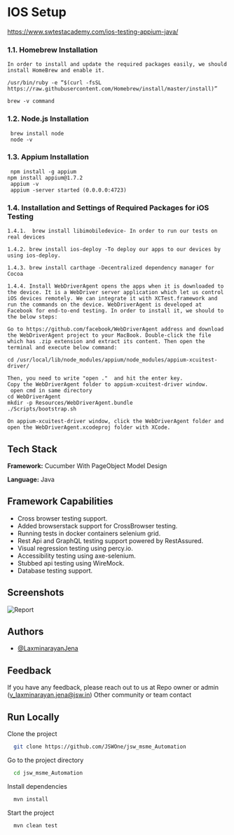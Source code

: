 
# IOS Setup
https://www.swtestacademy.com/ios-testing-appium-java/

### 1.1. Homebrew Installation
```
In order to install and update the required packages easily, we should install HomeBrew and enable it.

/usr/bin/ruby -e “$(curl -fsSL https://raw.githubusercontent.com/Homebrew/install/master/install)”

brew -v command 
```

### 1.2. Node.js Installation
```
 brew install node
 node -v 
 ```
 
 ### 1.3. Appium Installation
```
 npm install -g appium 
npm install appium@1.7.2
 appium -v
 appium -server started (0.0.0.0:4723)
 ```
 
  ### 1.4. Installation and Settings of Required Packages for iOS Testing
```
1.4.1.  brew install libimobiledevice- In order to run our tests on real devices

1.4.2. brew install ios-deploy -To deploy our apps to our devices by using ios-deploy.

1.4.3. brew install carthage -Decentralized dependency manager for Cocoa

1.4.4. Install WebDriverAgent opens the apps when it is downloaded to the device. It is a WebDriver server application which let us control iOS devices remotely. We can integrate it with XCTest.framework and run the commands on the device. WebDriverAgent is developed at Facebook for end-to-end testing. In order to install it, we should to the below steps:

Go to https://github.com/facebook/WebDriverAgent address and download the WebDriverAgent project to your MacBook. Double-click the file which has .zip extension and extract its content. Then open the terminal and execute below command:

cd /usr/local/lib/node_modules/appium/node_modules/appium-xcuitest-driver/

Then, you need to write "open ."  and hit the enter key.
Copy the WebDriverAgent folder to appium-xcuitest-driver window.
 open cmd in same directory 
cd WebDriverAgent
mkdir -p Resources/WebDriverAgent.bundle
./Scripts/bootstrap.sh

On appium-xcuitest-driver window, click the WebDriverAgent folder and open the WebDriverAgent.xcodeproj folder with XCode.

 ```
## Tech Stack

**Framework:** Cucumber With PageObject Model Design 

**Language:** Java

## Framework Capabilities

- Cross browser testing support. </br>
- Added browserstack support for CrossBrowser testing. </br>
- Running tests in docker containers selenium grid. </br>
- Rest Api and GraphQL testing support powered by RestAssured. </br>
- Visual regression testing using percy.io. </br>
- Accessibility testing using axe-selenium. </br>
- Stubbed api testing using WireMock. </br>
- Database testing support. </br>

## Screenshots
![Report](https://user-images.githubusercontent.com/92700205/216805111-90ffd88e-364d-4679-8dd9-c5014ad6cbc7.png)

## Authors

- [@LaxminarayanJena](https://github.com/laxminarayanJena)


## Feedback

If you have any feedback, please reach out to us at 
Repo owner or admin (v_laxminarayan.jena@jsw.in)
Other community or team contact


## Run Locally

Clone the project

```bash
  git clone https://github.com/JSWOne/jsw_msme_Automation
```

Go to the project directory

```bash
  cd jsw_msme_Automation
```

Install dependencies

```bash
  mvn install 
```

Start the project

```bash
  mvn clean test
```





